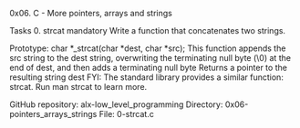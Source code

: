 0x06. C - More pointers, arrays and strings



Tasks 0. strcat mandatory Write a function that concatenates two strings.



Prototype: char *_strcat(char *dest, char *src); This function appends the src string to the dest string, overwriting the terminating null byte (\0) at the end of dest, and then adds a terminating null byte Returns a pointer to the resulting string dest FYI: The standard library provides a similar function: strcat. Run man strcat to learn more.



GitHub repository: alx-low_level_programming Directory: 0x06-pointers_arrays_strings File: 0-strcat.c
